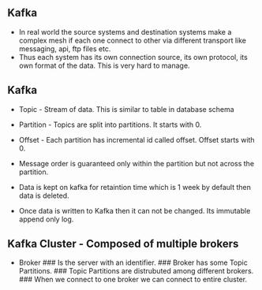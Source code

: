 ## Kafka
- In real world the source systems and destination systems make a complex mesh if each one connect to other via different transport like messaging, api, ftp files etc.
- Thus each system has its own connection source, its own protocol, its own format of the data. This is very hard to manage.

## Kafka
- Topic - Stream of data. This is similar to table in database schema
- Partition - Topics are split into partitions. It starts with 0.
- Offset - Each partition has incremental id called offset. Offset starts with 0.

- Message order is guaranteed only within the partition but not across the partition.
- Data is kept on kafka for retaintion time which is 1 week by default then data is deleted.
- Once data is written to Kafka then it can not be changed. Its immutable append only log.

## Kafka Cluster - Composed of multiple brokers
- Broker ### Is the server with an identifier. 
         ### Broker has some Topic Partitions. 
         ### Topic Partitions are distrubuted among different brokers.
         ### When we connect to one broker we can connect to entire cluster.
      
